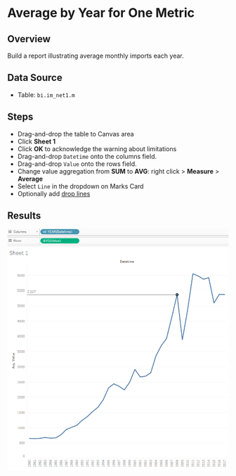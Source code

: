 # Average by Year for One Metric

## Overview

Build a report illustrating average monthly imports each year.

## Data Source

* Table: `bi.im_net1.m`

## Steps

* Drag-and-drop the table to Canvas area
* Click **Sheet 1**
* Click **OK** to acknowledge the warning about limitations
* Drag-and-drop `Datetime` onto the columns field.
* Drag-and-drop `Value` onto the rows field.
* Change value aggregation from **SUM** to **AVG**: right click > **Measure** > **Average**
* Select `Line` in the dropdown on Marks Card
* Optionally add [drop lines](comparison_of_two_metrics_at_one_bar_graph.md#drop-lines)

## Results

![](../images/average_by_year.png)
